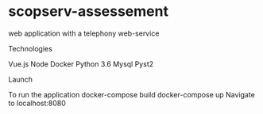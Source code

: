 # scopserv-assessement
web application with a telephony web-service


Technologies

Vue.js 
Node
Docker
Python 3.6
Mysql
Pyst2

Launch

To run the application
docker-compose build
docker-compose up 
Navigate to localhost:8080

